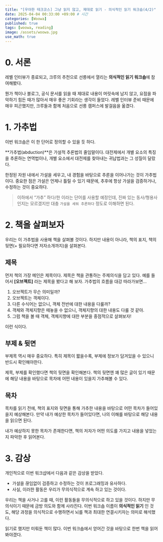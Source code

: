 ```yaml
---
title: "[우아한 테크코스] 그냥 읽지 않고, 제대로 읽기 - 의식적인 읽기 워크숍(4/2)"
date: 2025-04-04 00:33:00 +09:00 # 시간
categories: [Woowa]
published: true
tags: [woowa, reading]
image: /assets/woowa.jpg 
use_math: true
---  
```


# 0. 서론

레벨 인터뷰가 종료되고, 크루의 추천으로 선릉에서 열리는 **의식적인 읽기 워크숍**에 참여해봤다.

뭔가 책이나 블로그, 공식 문서를 읽을 때 제대로 내용이 머릿속에 남지 않고, 요점을 파악하기 힘든 때가 많아서 매우 좋은 기회라는 생각이 들었다. 레벨 인터뷰 준비 때문에 매우 피곤했지만, 크루들과 함께 처음으로 선릉 캠퍼스에 발걸음을 옮겼다.

# 1. 가추법

이번 워크숍은 이 한 단어로 정의할 수 있을 듯 하다.

**가추법(abduction)**은 가설적 추론법의 줄임말이다. 대전제에서 개별 요소의 특징을 추론하는 연역법이나, 개별 요소에서 대전제를 찾아내는 귀납법과는 그 성질이 달랐다.

한정된 자원 내에서 가설을 세우고, 내 경험을 바탕으로 추론을 이어나가는 것이 가추법이다. 중요한 점은 가설은 언제나 틀릴 수 있기 때문에, 추후에 항상 가설을 검증하거나, 수정하는 것이 중요하다.

> 이하에서 “가추” 하다/한 이라는 단어를 사용할 예정인데, 진짜 있는 동사/형용사 인지는 모르겠지만 대충 `가설을 세워 추론하다` 정도로 이해하면 된다.
> 

# 2. 책을 살펴보자

우리는 이 가추법을 사용해 책을 살펴볼 것이다. 하지만 내용이 아니라, 책의 표지, 책의 뒷면(+ 필요하다면 저자소개까지)을 살펴본다.

## 제목

먼저 책의 가장 메인은 제목이다. 제목은 책을 관통하는 주제의식을 담고 있다. 예를 들어서 **[오브젝트]** 라는 제목을 봤다고 해 보자. 가추법의 흐름을 대강 따라가보면…

1. 오브젝트가 무슨 의미일까?
2. 오브젝트는 객체이다.
3. 다른 수식어는 없으니, 객체 전반에 대한 내용을 다룰까?
4. 객체와 객체지향은 떼놓을 수 없으니, 객체지향의 대한 내용도 다룰 것 같아.
5. 그럼 책을 볼 때 객체, 객체지향에 대한 부분을 중점적으로 살펴보자!

이런 식이다.

## 부제 & 뒷면

부제목 역시 매우 중요하다. 특히 제목이 짧을수록, 부제에 정보가 담겨있을 수 있으니 반드시 확인해야한다.

제목, 부제를 확인했다면 책의 뒷면을 확인해본다. 책의 뒷면엔 꽤 많은 글이 있기 때문에 해당 내용을 바탕으로 목차에 어떤 내용이 있을지 가추해볼 수 있다.

## 목차

목차를 읽기 전에, 책의 표지와 뒷면을 통해 가추한 내용을 바탕으로 어떤 목차가 들어있을지 예상해본다. 만약 내가 예상한 목차가 들어있다면, 나의 이해를 바탕으로 해당 내용을 읽으면 된다.

내가 예상하지 못한 목차가 존재한다면, 책의 저자가 어떤 의도를 가지고 내용을 넣었는지 파악한 후 읽어본다.

# 3. 감상

개인적으로 이번 워크샵에서 다음과 같은 감상을 받았다.

- 가설을 끊임없이 검증하고 수정하는 것이 프로그래밍과 유사하다.
- 사실, 이러한 활동은 우리가 무의식적으로 계속 하고 있는 것이다.

우리는 책을 사거나 고를 때, 이런 활동들을 무의식적으로 하고 있을 것이다. 하지만 무의식이기 때문에 금방 의도와 함께 사라진다. 이번 워크숍 이름이 **의식적인 읽기** 인 것도, 해당 과정을 의식적으로 수행하면서 뇌를 책과 최대한 연결시키자는 의미로 해석했다.

읽기로 했지만 미뤄둔 책이 많다. 이번 워크숍에서 얻어간 것을 바탕으로 한번 책을 읽어봐야겠다.